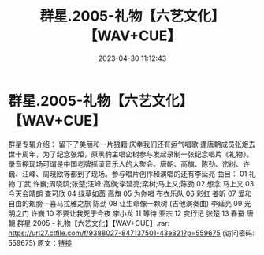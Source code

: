 ﻿---
title: 群星.2005-礼物【六艺文化】【WAV+CUE】
date: 2023-04-30 11:12:43
categories: WAV车载音乐、镜像
tags: 华语中文
---
# 群星.2005-礼物【六艺文化】【WAV+CUE】

群星专辑介绍：
留下了美丽和一片狼籍 庆幸我们还有运气唱歌
逢唐朝成员张炬去世十周年，为了纪念张炬，原黑豹主唱峦树参与发起录制一张纪念唱片《礼物》。录音棚现场可谓是中国老牌摇滚音乐人的大聚会。唐朝、高旗、陈劲、峦树、许巍、汪峰、周晓欧等都到了现场。参与唱片创作和演唱的还有李延亮
曲目：
01 礼物 丁武;许巍;周晓鸥;张楚;汪峰;高旗;李延亮;栾树;马上又;陈劲
02 想念 马上又
03 今天会晴朗 查可欣
04 绿草如茵 高旗
05 为你唱 布衣乐队
06 彩虹 姜昕
07 爱和自由的翅膀－喜马拉雅之旅 陈劲
08 让生命像一颗树 (吉他演奏曲) 李延亮
09 光明之门 许巍
10 不要让我死于今夜 李小龙
11 等待 亚宗
12 变行记 张楚
13 春蚕 唐朝
群星.2005 - 礼物【六艺文化】【WAV+CUE】.rar: https://url27.ctfile.com/f/9388027-847137501-43e321?p=559675
(访问密码: 559675)
原文：[链接](https://blog.sina.com.cn/s/blog_1647c7e76010311o7.html)